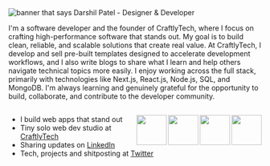 <img src="https://github.com/user-attachments/assets/beb18c47-2954-472b-b42b-8151978263a0" alt="banner that says Darshil Patel - Designer & Developer">

I'm a software developer and the founder of CraftlyTech, where I focus on crafting high-performance software that stands out. My goal is to build clean, reliable, and scalable solutions that create real value. At CraftlyTech, I develop and sell pre-built templates designed to accelerate development workflows, and I also write blogs to share what I learn and help others navigate technical topics more easily. I enjoy working across the full stack, primarily with technologies like Next.js, React.js, Node.js, SQL, and MongoDB. I'm always learning and genuinely grateful for the opportunity to build, collaborate, and contribute to the developer community.

##

<a href="https://peerlist.io/darshilpatel"><img align="right" width="60" height="60" src="https://github.com/user-attachments/assets/23959ead-2196-4e42-9393-d6311e581c83"></a>
<a href="https://x.com/darshilptl03"><img align="right" width="60" height="60" src="https://github.com/user-attachments/assets/551b1b85-9ff0-4ed8-9486-0ee8c6ef6796"></a>
<a href="https://www.linkedin.com/in/darshil-patel-42307a257"><img align="right" width="60" height="60" src="https://github.com/user-attachments/assets/1355cc1e-bbdd-4406-a9b4-2a9bcec2bec2"></a>
<a href="https://github.com/darshilptl"><img align="right" width="60" height="60" src="https://github.com/user-attachments/assets/be925434-a07c-4e9f-9a24-d56f937797c8"></a>

- I build web apps that stand out
- Tiny solo web dev studio at [CraftlyTech](https://www.craftlytech.com/)
- Sharing updates on <a href="https://www.linkedin.com/in/darshil-patel-42307a257">LinkedIn</a> 
- Tech, projects and shitposting at [Twitter](https://x.com/darshilptl03)
